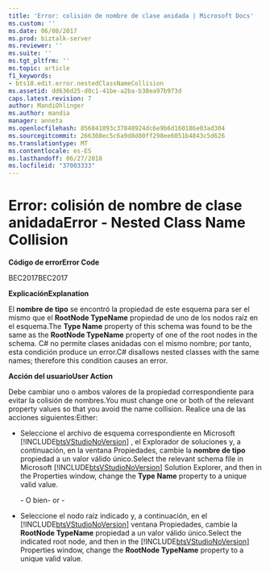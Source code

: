 ```yaml
---
title: 'Error: colisión de nombre de clase anidada | Microsoft Docs'
ms.custom: ''
ms.date: 06/08/2017
ms.prod: biztalk-server
ms.reviewer: ''
ms.suite: ''
ms.tgt_pltfrm: ''
ms.topic: article
f1_keywords:
- bts10.edit.error.nestedClassNameCollision
ms.assetid: dd636d25-d0c1-41be-a2ba-b38ea97b973d
caps.latest.revision: 7
author: MandiOhlinger
ms.author: mandia
manager: anneta
ms.openlocfilehash: 856841093c37848924dc6e9b6d160186e03ad304
ms.sourcegitcommit: 266308ec5c6a9d8d80ff298ee6051b4843c5d626
ms.translationtype: MT
ms.contentlocale: es-ES
ms.lasthandoff: 06/27/2018
ms.locfileid: "37003333"
---
```

# <a name="error---nested-class-name-collision"></a><span data-ttu-id="92bbd-102">Error: colisión de nombre de clase anidada</span><span class="sxs-lookup"><span data-stu-id="92bbd-102">Error - Nested Class Name Collision</span></span>
<span data-ttu-id="92bbd-103">**Código de error**</span><span class="sxs-lookup"><span data-stu-id="92bbd-103">**Error Code**</span></span>  

 <span data-ttu-id="92bbd-104">BEC2017</span><span class="sxs-lookup"><span data-stu-id="92bbd-104">BEC2017</span></span>  

 <span data-ttu-id="92bbd-105">**Explicación**</span><span class="sxs-lookup"><span data-stu-id="92bbd-105">**Explanation**</span></span>  

 <span data-ttu-id="92bbd-106">El **nombre de tipo** se encontró la propiedad de este esquema para ser el mismo que el **RootNode TypeName** propiedad de uno de los nodos raíz en el esquema.</span><span class="sxs-lookup"><span data-stu-id="92bbd-106">The **Type Name** property of this schema was found to be the same as the **RootNode TypeName** property of one of the root nodes in the schema.</span></span> <span data-ttu-id="92bbd-107">C# no permite clases anidadas con el mismo nombre; por tanto, esta condición produce un error.</span><span class="sxs-lookup"><span data-stu-id="92bbd-107">C# disallows nested classes with the same names; therefore this condition causes an error.</span></span>  

 <span data-ttu-id="92bbd-108">**Acción del usuario**</span><span class="sxs-lookup"><span data-stu-id="92bbd-108">**User Action**</span></span>  

 <span data-ttu-id="92bbd-109">Debe cambiar uno o ambos valores de la propiedad correspondiente para evitar la colisión de nombres.</span><span class="sxs-lookup"><span data-stu-id="92bbd-109">You must change one or both of the relevant property values so that you avoid the name collision.</span></span> <span data-ttu-id="92bbd-110">Realice una de las acciones siguientes:</span><span class="sxs-lookup"><span data-stu-id="92bbd-110">Either:</span></span>  

- <span data-ttu-id="92bbd-111">Seleccione el archivo de esquema correspondiente en Microsoft [!INCLUDE[btsVStudioNoVersion](../includes/btsvstudionoversion-md.md)] , el Explorador de soluciones y, a continuación, en la ventana Propiedades, cambie la **nombre de tipo** propiedad a un valor válido único.</span><span class="sxs-lookup"><span data-stu-id="92bbd-111">Select the relevant schema file in Microsoft [!INCLUDE[btsVStudioNoVersion](../includes/btsvstudionoversion-md.md)] Solution Explorer, and then in the Properties window, change the **Type Name** property to a unique valid value.</span></span>  

   <span data-ttu-id="92bbd-112">\- O bien</span><span class="sxs-lookup"><span data-stu-id="92bbd-112">\- or -</span></span>  

- <span data-ttu-id="92bbd-113">Seleccione el nodo raíz indicado y, a continuación, en el [!INCLUDE[btsVStudioNoVersion](../includes/btsvstudionoversion-md.md)] ventana Propiedades, cambie la **RootNode TypeName** propiedad a un valor válido único.</span><span class="sxs-lookup"><span data-stu-id="92bbd-113">Select the indicated root node, and then in the [!INCLUDE[btsVStudioNoVersion](../includes/btsvstudionoversion-md.md)] Properties window, change the **RootNode TypeName** property to a unique valid value.</span></span>
